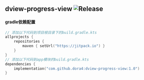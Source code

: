 dview-progress-view
![Release](https://jitpack.io/v/dora4/dview-progress-view.svg)
--------------------------------

#### gradle依赖配置

```kotlin
// 添加以下代码到项目根目录下的build.gradle.kts
allprojects {
    repositories {
        maven { setUrl("https://jitpack.io") }
    }
}
// 添加以下代码到app模块的build.gradle.kts
dependencies {
    implementation("com.github.dora4:dview-progress-view:1.0")
}
```
